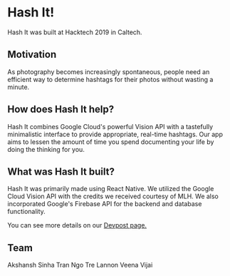 # Hash It!

Hash It was built at Hacktech 2019 in Caltech.

## Motivation

As photography becomes increasingly spontaneous, people need an efficient way to determine hashtags for their photos without wasting a minute.

## How does Hash It help?

Hash It combines Google Cloud's powerful Vision API with a tastefully minimalistic interface to provide appropriate, real-time hashtags. Our app aims to lessen the amount of time you spend documenting your life by doing the thinking for you.

## What was Hash It built?

Hash It was primarily made using React Native. We utilized the Google Cloud Vision API with the credits we received courtesy of MLH. We also incorporated Google's Firebase API for the backend and database functionality.

You can see more details on our [Devpost page.](https://devpost.com/software/virtual-scrapbook)

## Team
Akshansh Sinha
Tran Ngo
Tre Lannon
Veena Vijai
